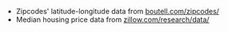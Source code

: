 - Zipcodes' latitude-longitude data from [boutell.com/zipcodes/](http://www.boutell.com/zipcodes/)
- Median housing price data from [zillow.com/research/data/](http://www.zillow.com/research/data/)